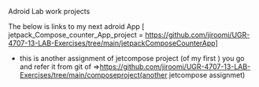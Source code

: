 Adroid Lab work projects 



The below is links to  my next adroid App [ jetpack_Compose_counter_App_project   =   https://github.com/jiroomi/UGR-4707-13-LAB-Exercises/tree/main/jetpackComposeCounterApp] 


* this is another assignment of jetcompose project (of my first )   you go and refer it from git of =>https://github.com/jiroomi/UGR-4707-13-LAB-Exercises/tree/main/composeproject(another jetcompose assignmet)
